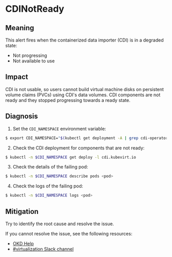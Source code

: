 # CDINotReady
<!--Edited by davozeni, 10.11.2022-->

## Meaning

This alert fires when the containerized data importer (CDI) is in a degraded state:

- Not progressing
- Not available to use

## Impact

CDI is not usable, so users cannot build virtual machine disks on persistent volume claims (PVCs) using CDI's data volumes.
CDI components are not ready and they stopped progressing towards a ready state.

## Diagnosis

1. Set the `CDI_NAMESPACE` environment variable:
```bash
$ export CDI_NAMESPACE="$(kubectl get deployment -A | grep cdi-operator | awk '{print $1}')"
```

2. Check the CDI deployment for components that are not ready:
```bash
$ kubectl -n $CDI_NAMESPACE get deploy -l cdi.kubevirt.io
```

3. Check the details of the failing pod:
```bash
$ kubectl -n $CDI_NAMESPACE describe pods <pod>
```

4. Check the logs of the failing pod:
```bash
$ kubectl -n $CDI_NAMESPACE logs <pod>
```

## Mitigation

Try to identify the root cause and resolve the issue.

<!--DS: If you cannot resolve the issue, log in to the link:https://access.redhat.com[Customer Portal] and open a support case, attaching the artifacts gathered during the Diagnosis procedure.-->
<!--USstart-->
If you cannot resolve the issue, see the following resources:

- [OKD Help](https://www.okd.io/help/)
- [#virtualization Slack channel](https://kubernetes.slack.com/channels/virtualization)
<!--USend-->
